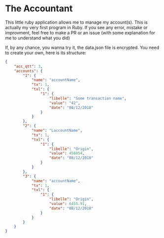 # The Accountant

This little ruby application allows me to manage my account(s).
This is actually my very first program in Ruby. If you see any error, mistake or improvment, feel free to make a PR or an issue (with some explanation for me to understand what you did)

If, by any chance, you wanna try it, the data.json file is encrypted. You need to create your own, here is its structure:
```json
{
    "acc_qtt": 3,
    "accounts": {
        "1": {
            "name": "accountName",
            "tx": 1,
            "txl": {
                "1": {
                    "libelle": "Some transaction name",
                    "value": "42",
                    "date": "08/12/2018"
                }
            }
        },
        "2": {
            "name": "LaccountName",
            "tx": 1,
            "txl": {
                "1": {
                    "libelle": "Origin",
                    "value": 456854,
                    "date": "08/12/2018"
                }
            }
        },
        "3": {
            "name": "accountName",
            "tx": 1,
            "txl": {
                "1": {
                    "libelle": "Origin",
                    "value": 6455.91,
                    "date": "08/12/2018"
                }
            }
        }
    }
}
```
